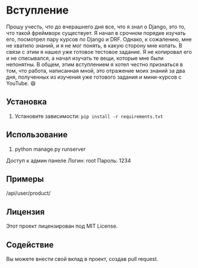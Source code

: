 # Вступление
Прошу учесть, что до вчерашнего дня все, что я знал о Django, это то, что такой фреймворк существует. Я начал в срочном порядке изучать его, посмотрел пару курсов по Django и DRF. Однако, к сожалению, мне не хватило знаний, и я не мог понять, в какую сторону мне копать. В связи с этим я нашел уже готовое тестовое задание. Я не копировал его и не списывался, а начал изучать те вещи, которые мне были непонятны. В общем, этим вступлением я хотел честно признаться в том, что работа, написанная мной, это отражение моих знаний за два дня, полученных из изучения уже готового задания и мини-курсов с YouTube. 😄

## Установка

1. Установите зависимости: `pip install -r requirements.txt`

## Использование

1. python manage.py runserver

Доступ к админ панеле
Логин: root
Пароль: 1234

## Примеры

/api/user/product/

## Лицензия

Этот проект лицензирован под MIT License.

## Содействие

Вы можете внести свой вклад в проект, создав pull request.


